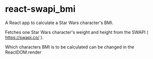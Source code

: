 # react-swapi_bmi
A React app to calculate a Star Wars character's BMI.

Fetches one Star Wars character's weight and height from the SWAPI ( https://swapi.co/ ).

Which characters BMI is to be calculated can be changed in the ReactDOM.render
